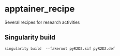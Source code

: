 # apptainer_recipe
Several recipes for research activities

## Singularity build

```shell
singularity build  --fakeroot pyR2D2.sif pyR2D2.def
```